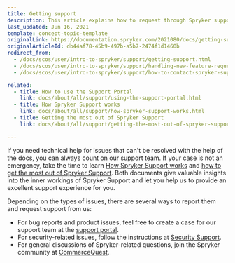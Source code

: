 ```yaml
---
title: Getting support
description: This article explains how to request through Spryker support for bugs, issues with the product, security and where to post your general questions.
last_updated: Jun 16, 2021
template: concept-topic-template
originalLink: https://documentation.spryker.com/2021080/docs/getting-support
originalArticleId: db44af78-45b9-497b-a5b7-2474f1d1460b
redirect_from:
  - /docs/scos/user/intro-to-spryker/support/getting-support.html
  - /docs/scos/user/intro-to-spryker/support/handling-new-feature-requests.html
  - /docs/scos/user/intro-to-spryker/support/how-to-contact-spryker-support.html

related:
  - title: How to use the Support Portal
    link: docs/about/all/support/using-the-support-portal.html
  - title: How Spryker Support works
    link: docs/about/all/support/how-spryker-support-works.html
  - title: Getting the most out of Spryker Support
    link: docs/about/all/support/getting-the-most-out-of-spryker-support.html

---
```


If you need technical help for issues that can't be resolved with the help of the docs, you can always count on our support team. If your case is not an emergency, take the time to learn [How Spryker Support works](/docs/about/all/support/how-spryker-support-works.html) and [how to get the most out of Spryker Support](/docs/about/all/support/getting-the-most-out-of-spryker-support.html). Both documents give valuable insights into the inner workings of Spryker Support and let you help us to provide an excellent support experience for you.


Depending on the types of issues, there are several ways to report them and request support from us:
* For bug reports and product issues, feel free to create a case for our support team at the [support portal](https://support.spryker.com).
* For security-related issues, follow the instructions at [Security Support](/docs/about/all/support/reporting-and-handling-security-issues.html).
* For general discussions of Spryker-related questions, join the Spryker community at [CommerceQuest](https://commercequest.space/).
